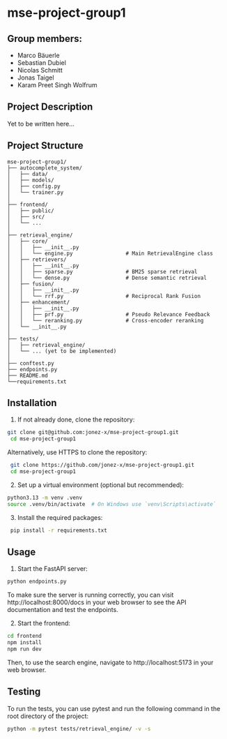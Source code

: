 # mse-project-group1
## Group members: 
- Marco Bäuerle
- Sebastian Dubiel
- Nicolas Schmitt
- Jonas Taigel
- Karam Preet Singh Wolfrum


## Project Description
Yet to be written here...

## Project Structure

```
mse-project-group1/
├── autocomplete_system/
│   ├── data/
│   ├── models/
│   ├── config.py
│   └── trainer.py
│
├── frontend/
│   ├── public/
│   ├── src/
│   └── ...
│
├── retrieval_engine/
│   ├── core/
│   │   ├── __init__.py
│   │   └── engine.py                 # Main RetrievalEngine class
│   ├── retrievers/
│   │   ├── __init__.py
│   │   ├── sparse.py                 # BM25 sparse retrieval
│   │   └── dense.py                  # Dense semantic retrieval
│   ├── fusion/
│   │   ├── __init__.py
│   │   └── rrf.py                    # Reciprocal Rank Fusion
│   ├── enhancement/
│   │   ├── __init__.py
│   │   ├── prf.py                    # Pseudo Relevance Feedback
│   │   └── reranking.py              # Cross-encoder reranking
│   └── __init__.py
│
├── tests/
│   ├── retrieval_engine/
│   └── ... (yet to be implemented)
│
├── conftest.py
├── endpoints.py
├── README.md
└──requirements.txt
```

## Installation

1. If not already done, clone the repository:
```bash
git clone git@github.com:jonez-x/mse-project-group1.git
 cd mse-project-group1
 ```
   
Alternatively, use HTTPS to clone the repository:
```bash
 git clone https://github.com/jonez-x/mse-project-group1.git
 cd mse-project-group1
 ```
    
   
2. Set up a virtual environment (optional but recommended):
```bash
python3.13 -m venv .venv
source .venv/bin/activate  # On Windows use `venv\Scripts\activate`
```
   
3. Install the required packages:
```bash
 pip install -r requirements.txt
 ```
   
## Usage
1. Start the FastAPI server:
```bash
python endpoints.py
```

To make sure the server is running correctly, you can visit http://localhost:8000/docs in your web browser to see the API documentation and test the endpoints.

2. Start the frontend:
```bash
cd frontend
npm install  
npm run dev
```
   
Then, to use the search engine, navigate to http://localhost:5173 in your web browser.


## Testing
To run the tests, you can use pytest and run the following command in the root directory of the project:
```bash
python -m pytest tests/retrieval_engine/ -v -s
```


